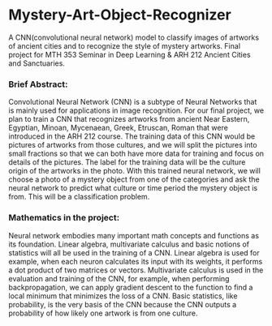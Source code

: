 # Mystery-Art-Object-Recognizer
A CNN(convolutional neural network) model to classify images of artworks of ancient cities and to recognize the style of mystery artworks. Final project for MTH 353 Seminar in Deep Learning &amp; ARH 212 Ancient Cities and Sanctuaries.

### Brief Abstract:

Convolutional Neural Network (CNN) is a subtype of Neural Networks that is mainly used for applications in image recognition. For our final project, we plan to train a CNN that recognizes artworks from ancient Near Eastern, Egyptian, Minoan, Mycenaean, Greek, Etruscan, Roman that were introduced in the ARH 212 course. The training data of this CNN would be pictures of artworks from those cultures, and we will split the pictures into small fractions so that we can both have more data for training and focus on details of the pictures. The label for the training data will be the culture origin of the artworks in the photo. With this trained neural network, we will choose a photo of a mystery object from one of the categories and ask the neural network to predict what culture or time period the mystery object is from. This will be a classification problem.

### Mathematics in the project:

Neural network embodies many important math concepts and functions as its foundation. Linear algebra, multivariate calculus and basic notions of statistics will all be used in the training of a CNN. Linear algebra is used for example, when each neuron calculates its input with its weights, it performs a dot product of two matrices or vectors. Multivariate calculus is used in the evaluation and training of the CNN, for example, when performing backpropagation, we can apply gradient descent to the function to find a local minimum that minimizes the loss of a CNN. Basic statistics, like probability, is the very basis of the CNN because the CNN outputs a probability of how likely one artwork is from one culture.

